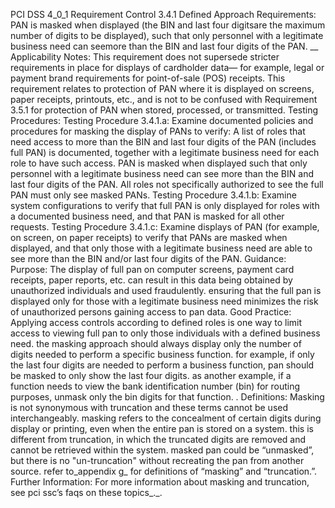 PCI DSS 4_0_1 Requirement Control 3.4.1 Defined Approach Requirements: PAN is masked when displayed (the BIN and last four digitsare the maximum number of digits to be displayed), such that only personnel with a legitimate business need can seemore than the BIN and last four digits of the PAN. __ Applicability Notes: This requirement does not supersede stricter requirements in place for displays of cardholder data— for example, legal or payment brand requirements for point-of-sale (POS) receipts. This requirement relates to protection of PAN where it is displayed on screens, paper receipts, printouts, etc., and is not to be confused with Requirement 3.5.1 for protection of PAN when stored, processed, or transmitted. Testing Procedures: Testing Procedure 3.4.1.a: Examine documented policies and procedures for masking the display of PANs to verify: A list of roles that need access to more than the BIN and last four digits of the PAN (includes full PAN) is documented, together with a legitimate business need for each role to have such access. PAN is masked when displayed such that only personnel with a legitimate business need can see more than the BIN and last four digits of the PAN. All roles not specifically authorized to see the full PAN must only see masked PANs. Testing Procedure 3.4.1.b: Examine system configurations to verify that full PAN is only displayed for roles with a documented business need, and that PAN is masked for all other requests. Testing Procedure 3.4.1.c: Examine displays of PAN (for example, on screen, on paper receipts) to verify that PANs are masked when displayed, and that only those with a legitimate business need are able to see more than the BIN and/or last four digits of the PAN. Guidance: Purpose: The display of full pan on computer screens, payment card receipts, paper reports, etc. can result in this data being obtained by unauthorized individuals and used fraudulently. ensuring that the full pan is displayed only for those with a legitimate business need minimizes the risk of unauthorized persons gaining access to pan data. Good Practice: Applying access controls according to defined roles is one way to limit access to viewing full pan to only those individuals with a defined business need. the masking approach should always display only the number of digits needed to perform a specific business function. for example, if only the last four digits are needed to perform a business function, pan should be masked to only show the last four digits. as another example, if a function needs to view the bank identification number (bin) for routing purposes, unmask only the bin digits for that function. . Definitions: Masking is not synonymous with truncation and these terms cannot be used interchangeably. masking refers to the concealment of certain digits during display or printing, even when the entire pan is stored on a system. this is different from truncation, in which the truncated digits are removed and cannot be retrieved within the system. masked pan could be “unmasked”, but there is no "un-truncation" without recreating the pan from another source. refer to_appendix g_ for definitions of “masking” and “truncation.”. Further Information: For more information about masking and truncation, see pci ssc’s faqs on these topics_._.
